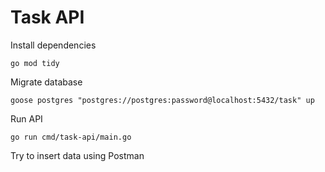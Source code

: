 # Task API

Install dependencies
```
go mod tidy
```

Migrate database
```
goose postgres "postgres://postgres:password@localhost:5432/task" up
```

Run API
```
go run cmd/task-api/main.go
```

Try to insert data using Postman